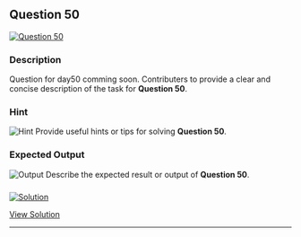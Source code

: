 


## Question 50
<a href="https://github.com/alishgosai/Javascript-Exercise-and-Solutions/blob/master/questions/Question50.md" target="_blank">
  <img src="https://img.shields.io/badge/Question-50-purple?style=for-the-badge&logoSize=60" alt="Question 50">
</a>

### **Description**
Question for day50 comming soon.
Contributers to provide a clear and concise description of the task for **Question 50**.

### **Hint**
![Hint](https://img.shields.io/badge/Hint:-blue)
Provide useful hints or tips for solving **Question 50**.

### **Expected Output**
![Output](https://img.shields.io/badge/Output:-blue)
Describe the expected result or output of **Question 50**.

### <a href="https://github.com/alishgosai/Javascript-Exercise-and-Solutions/blob/master/solutions/Solution50.js" target="_blank">
  <img src="https://img.shields.io/badge/Solution-1f8e00?style=for-the-badge&logo=solution&logoColor=white" alt="Solution">
</a>

<a href="https://github.com/alishgosai/Javascript-Exercise-and-Solutions/blob/master/solutions/Solution50.js" target="_blank">View Solution</a>

---

